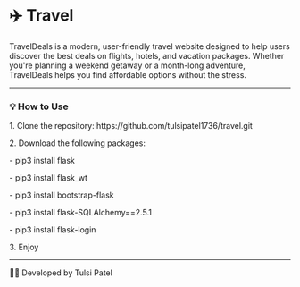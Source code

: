 <h1>✈️  Travel </h1>
TravelDeals is a modern, user-friendly travel website designed to help users discover the best deals on flights, hotels, and vacation packages. Whether you're planning a weekend getaway or a month-long adventure, TravelDeals helps you find affordable options without the stress.

---

<h3>💡 How to Use </h3>
<p>1. Clone the repository: https://github.com/tulsipatel1736/travel.git</p>
<p>2. Download the following packages: </p>
   <p>- pip3 install flask</p>
   <p>- pip3 install flask_wt</p>
   <p>- pip3 install bootstrap-flask</p>
   <p>- pip3 install flask-SQLAlchemy==2.5.1</p>
   <p>- pip3 install flask-login</p>
 </p>
 <p>3. Enjoy</p>

---
👩‍💻 Developed by
Tulsi Patel
